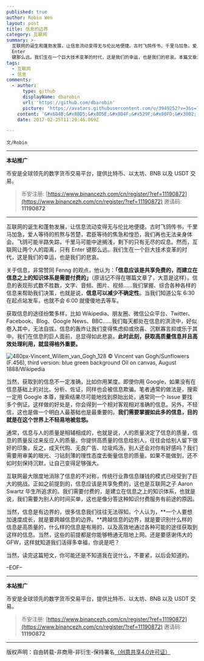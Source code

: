 ```yaml
---
published: true
author: Robin Wen
layout: post
title: 信息的边界
category: 互联网
summary: >-
  互联网的诞生和蓬勃发展，让信息流动变得无与伦比地便捷。古时飞鸽传书，千里马加急，爱人等待的煎熬与苦楚，君臣等待的焦急和惶恐，我们再也无法亲身体会。飞鸽可能半路失踪，千里马可能中途搁浅，剩下的只有无尽的叹息。然而，互联网让两个人的距离，只有
  Enter
  键那么远。我们生在一个巨大技术变革的时代，这是我们的幸运，也是我们的悲哀。本篇文章浅谈了信息的便利性、信息的用途、获取信息的途径、信息的准确性、信息与人的关系、信息的不对称，最后点明文章主旨，信息的边界。每段都相对较短，简洁明了的表明观点，不需要长篇大论。
tags:
  - 互联网
  - 信息
comments:
  - author:
      type: github
      displayName: dbarobin
      url: 'https://github.com/dbarobin'
      picture: 'https://avatars.githubusercontent.com/u/3949252?v=3&s=73'
    content: '&#x6D4B;&#x8BD5;&#x8D5E;&#x8D4F;&#x529F;&#x80FD;&#x3002;'
    date: 2017-02-25T11:29:46.069Z

---
```


`文/Robin`

***

**本站推广**

币安是全球领先的数字货币交易平台，提供比特币、以太坊、BNB 以及 USDT 交易。

> 币安注册: [https://www.binancezh.com/cn/register/?ref=11190872](https://www.binancezh.com/cn/register/?ref=11190872)
> 邀请码: **11190872**

***

互联网的诞生和蓬勃发展，让信息流动变得无与伦比地便捷。古时飞鸽传书，千里马加急，爱人等待的煎熬与苦楚，君臣等待的焦急和惶恐，我们再也无法亲身体会。飞鸽可能半路失踪，千里马可能中途搁浅，剩下的只有无尽的叹息。然而，互联网让两个人的距离，只有 Enter 键那么远。我们生在一个巨大技术变革的时代，这是我们的幸运，也是我们的悲哀。

关于信息，非常赞同 Fenng 的观点，他认为：**「信息应该是共享免费的，而建立在信息之上的知识体系是需要付费的」**（原话记不得在哪篇文章了，大意是这样）。信息的表现形式数不胜数，文字、音频、图片、视频……我们掌握、综合各种各样的信息来帮助我们决策，也就是说，**信息可以减少不确定性**。当我们知道公车 6:30 在起点站发车，也就不会 6:00 就傻傻地去等车。

获取信息的途径纷繁多样，比如 Wikipedia、朋友圈、微信公众平台、Twitter、Facebook、Blog、Google News、BBC……我们每天都处在信息的洪流中，好似卷入其中，无法自拔。信息的轰炸让我们变得焦虑抑或欣喜、沉默寡言抑或乐于其中。我们在信息的巨人面前，总显得如此悲哀。**此时此刻，获取高质量信息并且高效处理利用，就显得格外重要。**

![480px-Vincent_Willem_van_Gogh_128](https://cdn.dbarobin.com/JDGdsom.jpg)
© Vincent van Gogh/Sunflowers (F.456), third version: blue green background Oil on canvas, August 1888/Wikipedia

当然，获取到的信息不一定准确，比如你用某度。即使你用 Google，如果没有在信息基础上的对比、分析、佐证，同样也会被信息欺骗。笔者通常的做法是，搜索一定用 Google 本尊，搜索结果尽可能地找到原始出处，通常同一个 Issue 要找多个例证。这样做的好处是，你会得到一个相对客观相对准确的信息。另外，不轻信，这也是做一个明白人最基础也是最重要的。**我们需要掌握如此多的信息，目的就是在这个世界上不轻易地被忽悠。**

通常，信息与人的质量是相辅相成的，也就是说，人的质量决定了信息的质量，信息的质量反过来反应人的质量。你提供高质量的信息给别人，往往会给别人留下很好的印象，反之，成天代购、无良广告、垃圾鸡汤，别人还会对你有好感吗？我们需要用审美的眼光、刁钻刻薄的理性态度去衡量信息的质量。如果不能做到，还不如时刻保持沉默，让自己变得足够强大。

互联网最大限度地消除了信息的不对称，传统行业靠信息赚钱的模式已经受到了巨大的挑战。正如之前提到的，信息应该是共享免费的，这也是互联网之子 Aaron Swartz 毕生所追求的。我们需要付费的，是建立在信息之上的知识体系，也就是说，我们需要为别人的时间买单，这也是像分答这种知识付费服务有前途的原因。

当然，信息是有边界的，很多信息我们往往无法得知。个人认为，**一个人要想加速度成长，就是要跨越信息的边界。**跨越信息的边界，就是要识别什么样的信息是高质量的，什么样的信息是有用的，以及高效地通过各种可能的途径获取到这样的信息。当然，这些的前提都是你能够畅通无阻地上网。还是要感谢伟大的 GFW，这样就知道我们活得多幸福，你说是吧？

当然，读完这篇短文，你可能还是不知道我在说什么，不要紧，以后会知道的。

–EOF–

***

**本站推广**

币安是全球领先的数字货币交易平台，提供比特币、以太坊、BNB 以及 USDT 交易。

> 币安注册: [https://www.binancezh.com/cn/register/?ref=11190872](https://www.binancezh.com/cn/register/?ref=11190872)
> 邀请码: **11190872**

***

版权声明：自由转载-非商用-非衍生-保持署名<a href="http://creativecommons.org/licenses/by-nc-nd/4.0/deed.zh" target="_blank">（创意共享4.0许可证）</a>


